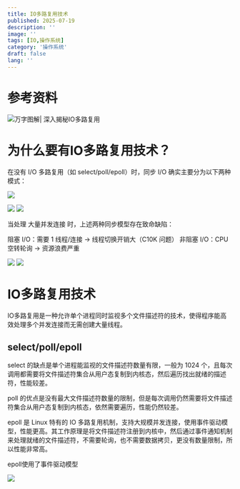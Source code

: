 ```yaml
---
title: IO多路复用技术
published: 2025-07-19
description: ''
image: ''
tags: [IO,操作系统]
category: '操作系统'
draft: false 
lang: ''
---
```


# 参考资料

![万字图解| 深入揭秘IO多路复用](https://cloud.tencent.com/developer/article/2383534)

# 为什么要有IO多路复用技术？

在没有 I/O 多路复用（如 select/poll/epoll）时，同步 I/O 确实主要分为以下两种模式：

![](https://blog.meowrain.cn/api/i/2025/07/19/squh53-1.webp)

![](https://blog.meowrain.cn/api/i/2025/07/19/sqxtqj-1.webp)
![](https://blog.meowrain.cn/api/i/2025/07/19/sqzp5w-1.webp)

当处理 大量并发连接 时，上述两种同步模型存在致命缺陷：

阻塞 I/O：需要 1 线程/连接 → 线程切换开销大（C10K 问题）
非阻塞 I/O：CPU 空转轮询 → 资源浪费严重

![](https://blog.meowrain.cn/api/i/2025/07/19/srg062-1.webp)
![](https://blog.meowrain.cn/api/i/2025/07/19/srhn4e-1.webp)

# IO多路复用技术

IO多路复用是一种允许单个进程同时监视多个文件描述符的技术，使得程序能高效处理多个并发连接而无需创建大量线程。

## **select/poll/epoll**

select 的缺点是单个进程能监视的文件描述符数量有限，一般为 1024 个，且每次调用都需要将文件描述符集合从用户态复制到内核态，然后遍历找出就绪的描述符，性能较差。

poll 的优点是没有最大文件描述符数量的限制，但是每次调用仍然需要将文件描述符集合从用户态复制到内核态，依然需要遍历，性能仍然较差。

epoll 是 Linux 特有的 IO 多路复用机制，支持大规模并发连接，使用事件驱动模型，性能更高。其工作原理是将文件描述符注册到内核中，然后通过事件通知机制来处理就绪的文件描述符，不需要轮询，也不需要数据拷贝，更没有数量限制，所以性能非常高。

epoll使用了事件驱动模型

![](https://blog.meowrain.cn/api/i/2025/07/19/u32dv8-1.webp)
